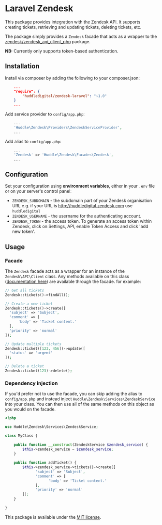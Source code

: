 # Laravel Zendesk

This package provides integration with the Zendesk API. It supports creating tickets, retrieving and updating tickets, deleting tickets, etc.

The package simply provides a ```Zendesk``` facade that acts as a wrapper to the [zendesk/zendesk_api_client_php](https://github.com/zendesk/zendesk_api_client_php) package.

**NB:** Currently only supports token-based authentication.

## Installation

Install via composer by adding the following to your composer.json:

```json
    ...
    "require": {
        "huddledigital/zendesk-laravel": "~1.0"
    }
    ...
```

Add service provider to ```config/app.php```:

```php
    ...
    'Huddle\Zendesk\Providers\ZendeskServiceProvider',
    ...
```

Add alias to ```config/app.php```:

```php
    ...
    'Zendesk' => 'Huddle\Zendesk\Facades\Zendesk',
    ...
```

## Configuration

Set your configuration using **environment variables**, either in your ```.env``` file or on your server's control panel:

- ```ZENDESK_SUBDOMAIN``` - the subdomain part of your Zendesk organisation URL e.g. if your URL is http://huddledigital.zendesk.com use ```huddledigital```
- ```ZENDESK_USERNAME``` - the username for the authenticating account.
- ```ZENDESK_TOKEN``` - the access token. To generate an access token within Zendesk, click on Settings, API, enable Token Access and click 'add new token'.

## Usage

### Facade

The ```Zendesk``` facade acts as a wrapper for an instance of the ```Zendesk\API\Client``` class. Any methods available on this class ([documentation here](https://github.com/zendesk/zendesk_api_client_php#usage)) are available through the facade. for example:

```php
// Get all tickets
Zendesk::tickets()->findAll();

// Create a new ticket
Zendesk::tickets()->create([
  'subject' => 'Subject',
  'comment' => [
      'body' => 'Ticket content.'
  ],
  'priority' => 'normal'
]);

// Update multiple tickets
Zendesk::ticket([123, 456])->update([
  'status' => 'urgent'
]);

// Delete a ticket
Zendesk::ticket(123)->delete();
```

### Dependency injection

If you'd prefer not to use the facade, you can skip adding the alias to ```config/app.php``` and instead inject ```Huddle\Zendesk\Services\ZendeskService``` into your class. You can then use all of the same methods on this object as you would on the facade.

```php
<?php

use Huddle\Zendesk\Services\ZendeskService;

class MyClass {
    
    public function __construct(ZendeskService $zendesk_service) {
        $this->zendesk_service = $zendesk_service;
    }
    
    public function addTicket() {
        $this->zendesk_service->tickets()->create([
              'subject' => 'Subject',
              'comment' => [
                    'body' => 'Ticket content.'
              ],
              'priority' => 'normal'
        ]);
    }
    
}
```
        
This package is available under the [MIT license](http://opensource.org/licenses/MIT).
